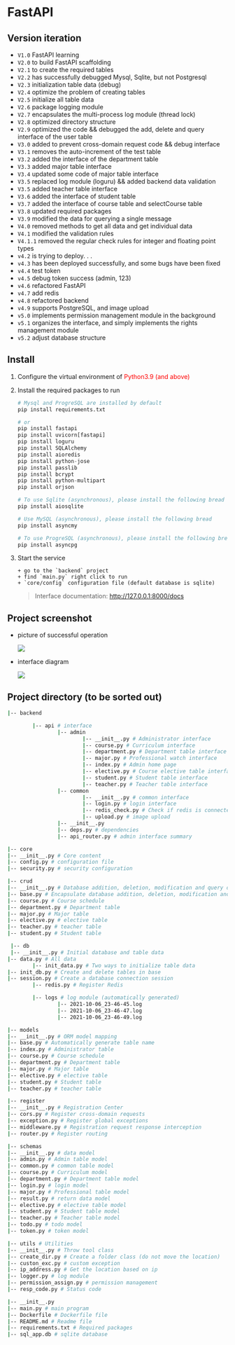 # FastAPI

## Version iteration

- `V1.0` FastAPI learning
- `V2.0` to build FastAPI scaffolding
- `V2.1` to create the required tables
- `V2.2` has successfully debugged Mysql, Sqlite, but not Postgresql
- `V2.3` initialization table data (debug)
- `V2.4` optimize the problem of creating tables
- `V2.5` initialize all table data
- `V2.6` package logging module
- `V2.7` encapsulates the multi-process log module (thread lock)
- `V2.8` optimized directory structure
- `V2.9` optimized the code && debugged the add, delete and query interface of the user table
- `V3.0` added to prevent cross-domain request code && debug interface
- `V3.1` removes the auto-increment of the test table
- `V3.2` added the interface of the department table
- `V3.3` added major table interface
- `V3.4` updated some code of major table interface
- `V3.5` replaced log module (loguru) && added backend data validation
- `V3.5` added teacher table interface
- `V3.6` added the interface of student table
- `V3.7` added the interface of course table and selectCourse table
- `V3.8` updated required packages
- `V3.9` modified the data for querying a single message
- `V4.0` removed methods to get all data and get individual data
- `V4.1` modified the validation rules
- `V4.1.1` removed the regular check rules for integer and floating point types
- `v4.2` is trying to deploy. . .
- `v4.3` has been deployed successfully, and some bugs have been fixed
- `v4.4` test token
- `v4.5` debug token success (admin, 123)
- `v4.6` refactored FastAPI
- `v4.7` add redis
- `v4.8` refactored backend
- `v4.9` supports PostgreSQL, and image upload
- `v5.0` implements permission management module in the background
- `v5.1` organizes the interface, and simply implements the rights management module
- `v5.2` adjust database structure

## Install

1.  Configure the virtual environment of <font color="red">Python3.9 (and above)</font>

2.  Install the required packages to run

    ```python
    # Mysql and ProgreSQL are installed by default
    pip install requirements.txt

    # or
    pip install fastapi
    pip install uvicorn[fastapi]
    pip install loguru
    pip install SQLAlchemy
    pip install aioredis
    pip install python-jose
    pip install passlib
    pip install bcrypt
    pip install python-multipart
    pip install orjson

    # To use Sqlite (asynchronous), please install the following bread
    pip install aiosqlite

    # Use MySQL (asynchronous), please install the following bread
    pip install asyncmy

    # To use ProgreSQL (asynchronous), please install the following bread
    pip install asyncpg
    ```

3.  Start the service

        + go to the `backend` project
        + find `main.py` right click to run
        + `core/config` configuration file (default database is sqlite)

    > Interface documentation: http://127.0.0.1:8000/docs

## Project screenshot

- picture of successful operation

  ![](https://gitee.com/zxiaosi/image/raw/master/Project/Vue+FastAPI/image-20211021164103094.png)

- interface diagram

  ![](https://gitee.com/zxiaosi/image/raw/master/Project/Vue+FastAPI/backend-%E6%8E%A5%E5%8F%A3.png)

## Project directory (to be sorted out)

```sh
|-- backend

		|-- api # interface
				|-- admin
						|-- __init__.py # Administrator interface
						|-- course.py # Curriculum interface
						|-- department.py # Department table interface
						|-- major.py # Professional watch interface
						|-- index.py # Admin home page
						|-- elective.py # Course elective table interface
						|-- student.py # Student table interface
						|-- teacher.py # Teacher table interface
				|-- common
						|-- __init__.py # common interface
						|-- login.py # login interface
						|-- redis_check.py # Check if redis is connected successfully
						|-- upload.py # image upload
				|-- __init__.py
				|-- deps.py # dependencies
				|-- api_router.py # admin interface summary

|-- core
|-- __init__.py # Core content
|-- config.py # configuration file
|-- security.py # security configuration

|-- crud
|-- __init__.py # Database addition, deletion, modification and query operations
|-- base.py # Encapsulate database addition, deletion, modification and query methods
|-- course.py # Course schedule
|-- department.py # Department table
|-- major.py # Major table
|-- elective.py # elective table
|-- teacher.py # teacher table
|-- student.py # Student table

 |-- db
 |-- __init__.py # Initial database and table data
|-- data.py # All data
		|-- init_data.py # Two ways to initialize table data
|-- init_db.py # Create and delete tables in base
|-- session.py # Create a database connection session
		|-- redis.py # Register Redis

		|-- logs # log module (automatically generated)
				|-- 2021-10-06_23-46-45.log
				|-- 2021-10-06_23-46-47.log
				|-- 2021-10-06_23-46-49.log

|-- models
|-- __init__.py # ORM model mapping
|-- base.py # Automatically generate table name
|-- index.py # Administrator table
|-- course.py # Course schedule
|-- department.py # Department table
|-- major.py # Major table
|-- elective.py # elective table
|-- student.py # Student table
|-- teacher.py # teacher table

|-- register
|-- __init__.py # Registration Center
|-- cors.py # Register cross-domain requests
|-- exception.py # Register global exceptions
|-- middleware.py # Registration request response interception
|-- router.py # Register routing

|-- schemas
|-- __init__.py # data model
|-- admin.py # Admin table model
|-- common.py # common table model
|-- course.py # Curriculum model
|-- department.py # Department table model
|-- login.py # login model
|-- major.py # Professional table model
|-- result.py # return data model
|-- elective.py # elective table model
|-- student.py # Student table model
|-- teacher.py # Teacher table model
|-- todo.py # todo model
|-- token.py # token model

|-- utils # Utilities
|-- __init__.py # Throw tool class
|-- create_dir.py # Create a folder class (do not move the location)
|-- custon_exc.py # custom exception
|-- ip_address.py # Get the location based on ip
|-- logger.py # log module
|-- permission_assign.py # permission management
|-- resp_code.py # Status code

|-- __init__.py
|-- main.py # main program
|-- Dockerfile # Dockerfile file
|-- README.md # Readme file
|-- requirements.txt # Required packages
|-- sql_app.db # sqlite database
```
